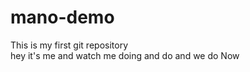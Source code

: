# mano-demo
This is my first git repository
<br>
hey it's me and watch me doing and do and we do Now 
